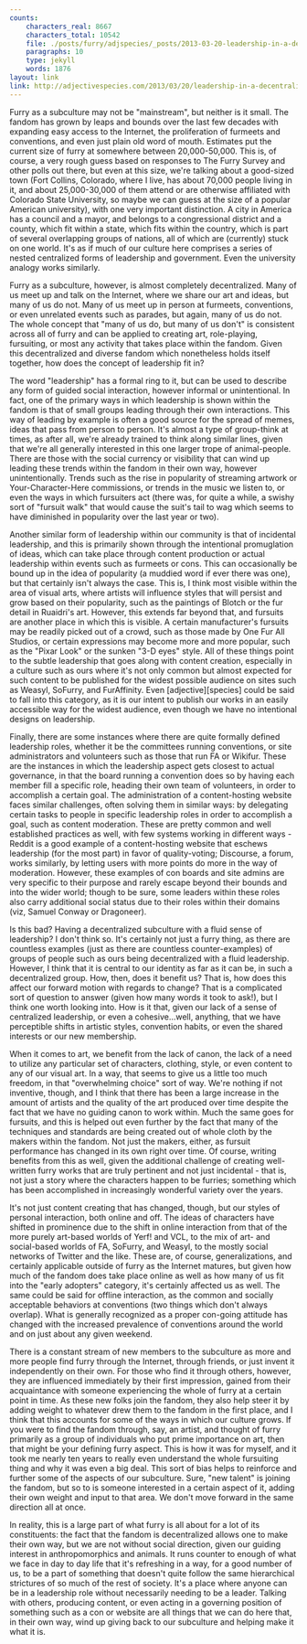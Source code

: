 ```yaml
---
counts:
    characters_real: 8667
    characters_total: 10542
    file: ./posts/furry/adjspecies/_posts/2013-03-20-leadership-in-a-decentralized-subculture.markdown
    paragraphs: 10
    type: jekyll
    words: 1876
layout: link
link: http://adjectivespecies.com/2013/03/20/leadership-in-a-decentralized-subculture/
---
```


Furry as a subculture may not be "mainstream", but neither is it small. The
fandom has grown by leaps and bounds over the last few decades with expanding
easy access to the Internet, the proliferation of furmeets and conventions, and
even just plain old word of mouth. Estimates put the current size of furry at
somewhere between 20,000-50,000. This is, of course, a very rough guess based on
responses to The Furry Survey and other polls out there, but even at this size,
we're talking about a good-sized town (Fort Collins, Colorado, where I live, has
about 70,000 people living in it, and about 25,000-30,000 of them attend or are
otherwise affiliated with Colorado State University, so maybe we can guess at
the size of a popular American university), with one very important distinction.
A city in America has a council and a mayor, and belongs to a congressional
district and a county, which fit within a state, which fits within the country,
which is part of several overlapping groups of nations, all of which are
(currently) stuck on one world. It's as if much of our culture here comprises a
series of nested centralized forms of leadership and government. Even the
university analogy works similarly.

Furry as a subculture, however, is almost completely decentralized. Many of us
meet up and talk on the Internet, where we share our art and ideas, but many of
us do not. Many of us meet up in person at furmeets, conventions, or even
unrelated events such as parades, but again, many of us do not. The whole
concept that "many of us do, but many of us don't" is consistent across all of
furry and can be applied to creating art, role-playing, fursuiting, or most any
activity that takes place within the fandom. Given this decentralized and
diverse fandom which nonetheless holds itself together, how does the concept of
leadership fit in?<!--more-->

The word "leadership" has a formal ring to it, but can be used to describe any
form of guided social interaction, however informal or unintentional. In fact,
one of the primary ways in which leadership is shown within the fandom is that
of small groups leading through their own interactions. This way of leading by
example is often a good source for the spread of memes, ideas that pass from
person to person. It's almost a type of group-think at times, as after all,
we're already trained to think along similar lines, given that we're all
generally interested in this one larger trope of animal-people. There are those
with the social currency or visibility that can wind up leading these trends
within the fandom in their own way, however unintentionally. Trends such as the
rise in popularity of streaming artwork or Your-Character-Here commissions, or
trends in the music we listen to, or even the ways in which fursuiters act
(there was, for quite a while, a swishy sort of "fursuit walk" that would cause
the suit's tail to wag which seems to have diminished in popularity over the
last year or two).

Another similar form of leadership within our community is that of incidental
leadership, and this is primarily shown through the intentional promuglation of
ideas, which can take place through content production or actual leadership
within events such as furmeets or cons. This can occasionally be bound up in the
idea of popularity (a muddied word if ever there was one), but that certainly
isn't always the case. This is, I think most visible within the area of visual
arts, where artists will influence styles that will persist and grow based on
their popularity, such as the paintings of Blotch or the fur detail in Ruaidri's
art. However, this extends far beyond that, and fursuits are another place in
which this is visible. A certain manufacturer's fursuits may be readily picked
out of a crowd, such as those made by One Fur All Studios, or certain
expressions may become more and more popular, such as the "Pixar Look" or the
sunken "3-D eyes" style. All of these things point to the subtle leadership that
goes along with content creation, especially in a culture such as ours where
it's not only common but almost expected for such content to be published for
the widest possible audience on sites such as Weasyl, SoFurry, and FurAffinity.
Even \[adjective\]\[species\] could be said to fall into this category, as it is
our intent to publish our works in an easily accessible way for the widest
audience, even though we have no intentional designs on leadership.

Finally, there are some instances where there are quite formally defined
leadership roles, whether it be the committees running conventions, or site
administrators and volunteers such as those that run FA or Wikifur. These are
the instances in which the leadership aspect gets closest to actual governance,
in that the board running a convention does so by having each member fill a
specific role, heading their own team of volunteers, in order to accomplish a
certain goal. The administration of a content-hosting website faces similar
challenges, often solving them in similar ways: by delegating certain tasks to
people in specific leadership roles in order to accomplish a goal, such as
content moderation. These are pretty common and well established practices as
well, with few systems working in different ways - Reddit is a good example of a
content-hosting website that eschews leadership (for the most part) in favor of
quality-voting; Discourse, a forum, works similarly, by letting users with more
points do more in the way of moderation. However, these examples of con boards
and site admins are very specific to their purpose and rarely escape beyond
their bounds and into the wider world; though to be sure, some leaders within
these roles also carry additional social status due to their roles within their
domains (viz, Samuel Conway or Dragoneer).

Is this bad? Having a decentralized subculture with a fluid sense of leadership?
I don't think so. It's certainly not just a furry thing, as there are countless
examples (just as there are countless counter-examples) of groups of people such
as ours being decentralized with a fluid leadership. However, I think that it is
central to our identity as far as it can be, in such a decentralized group. How,
then, does it benefit us? That is, how does this affect our forward motion with
regards to change? That is a complicated sort of question to answer (given how
many words it took to ask!), but I think one worth looking into. How is it that,
given our lack of a sense of centralized leadership, or even a cohesive...well,
anything, that we have perceptible shifts in artistic styles, convention habits,
or even the shared interests or our new membership.

When it comes to art, we benefit from the lack of canon, the lack of a need to
utilize any particular set of characters, clothing, style, or even content to
any of our visual art. In a way, that seems to give us a little too much
freedom, in that "overwhelming choice" sort of way. We're nothing if not
inventive, though, and I think that there has been a large increase in the
amount of artists and the quality of the art produced over time despite the fact
that we have no guiding canon to work within. Much the same goes for fursuits,
and this is helped out even further by the fact that many of the techniques and
standards are being created out of whole cloth by the makers within the fandom.
Not just the makers, either, as fursuit performance has changed in its own right
over time. Of course, writing benefits from this as well, given the additional
challenge of creating well-written furry works that are truly pertinent and not
just incidental - that is, not just a story where the characters happen to be
furries; something which has been accomplished in increasingly wonderful variety
over the years.

It's not just content creating that has changed, though, but our styles of
personal interaction, both online and off. The ideas of characters have shifted
in prominence due to the shift in online interaction from that of the more
purely art-based worlds of Yerf! and VCL, to the mix of art- and social-based
worlds of FA, SoFurry, and Weasyl, to the mostly social networks of Twitter and
the like. These are, of course, generalizations, and certainly applicable
outside of furry as the Internet matures, but given how much of the fandom does
take place online as well as how many of us fit into the "early adopters"
category, it's certainly affected us as well. The same could be said for offline
interaction, as the common and socially acceptable behaviors at conventions (two
things which don't always overlap). What is generally recognized as a proper
con-going attitude has changed with the increased prevalence of conventions
around the world and on just about any given weekend.

There is a constant stream of new members to the subculture as more and more
people find furry through the Internet, through friends, or just invent it
independently on their own. For those who find it through others, however, they
are influenced immediately by their first impression, gained from their
acquaintance with someone experiencing the whole of furry at a certain point in
time. As these new folks join the fandom, they also help steer it by adding
weight to whatever drew them to the fandom in the first place, and I think that
this accounts for some of the ways in which our culture grows. If you were to
find the fandom through, say, an artist, and thought of furry primarily as a
group of individuals who put prime importance on art, then that might be your
defining furry aspect. This is how it was for myself, and it took me nearly ten
years to really even understand the whole fursuiting thing and why it was even a
big deal. This sort of bias helps to reinforce and further some of the aspects
of our subculture. Sure, "new talent" is joining the fandom, but so to is
someone interested in a certain aspect of it, adding their own weight and input
to that area. We don't move forward in the same direction all at once.

In reality, this is a large part of what furry is all about for a lot of its
constituents: the fact that the fandom is decentralized allows one to make their
own way, but we are not without social direction, given our guiding interest in
anthropomorphics and animals. It runs counter to enough of what we face in day
to day life that it's refreshing in a way, for a good number of us, to be a part
of something that doesn't quite follow the same hierarchical strictures of so
much of the rest of society. It's a place where anyone can be in a leadership
role without necessarily needing to be a leader. Talking with others, producing
content, or even acting in a governing position of something such as a con or
website are all things that we can do here that, in their own way, wind up
giving back to our subculture and helping make it what it is.
